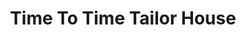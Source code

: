 ---
title: "Time To Time Tailor House"
url: /karachi/time-to-time-tailor-house/
shop: Schneiderei
---